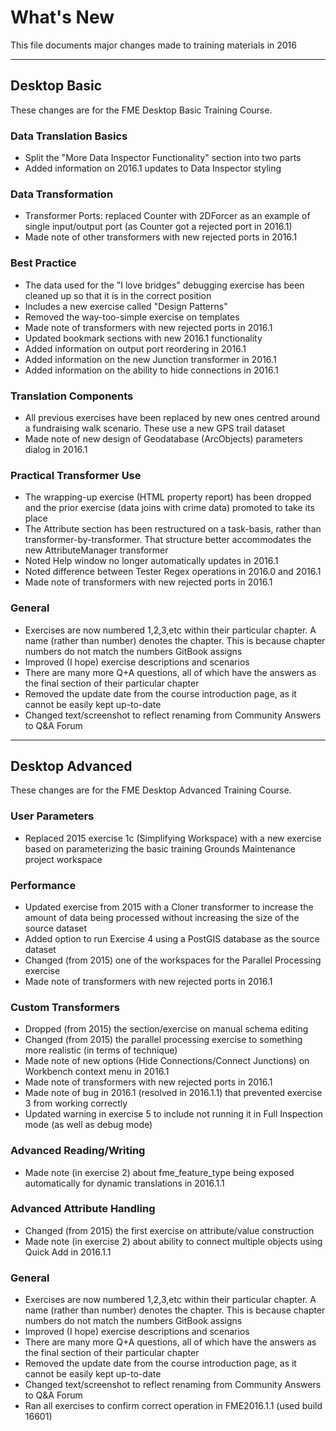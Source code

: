 # What's New #
This file documents major changes made to training materials in 2016

---

## Desktop Basic ##
These changes are for the FME Desktop Basic Training Course.

### Data Translation Basics ###
- Split the "More Data Inspector Functionality" section into two parts
- Added information on 2016.1 updates to Data Inspector styling

### Data Transformation ###
- Transformer Ports: replaced Counter with 2DForcer as an example of single input/output port (as Counter got a rejected port in 2016.1)
- Made note of other transformers with new rejected ports in 2016.1

### Best Practice ###
- The data used for the "I love bridges" debugging exercise has been cleaned up so that it is in the correct position
- Includes a new exercise called "Design Patterns"
- Removed the way-too-simple exercise on templates
- Made note of transformers with new rejected ports in 2016.1
- Updated bookmark sections with new 2016.1 functionality
- Added information on output port reordering in 2016.1
- Added information on the new Junction transformer in 2016.1
- Added information on the ability to hide connections in 2016.1

### Translation Components ###
- All previous exercises have been replaced by new ones centred around a fundraising walk scenario. These use a new GPS trail dataset
- Made note of new design of Geodatabase (ArcObjects) parameters dialog in 2016.1

### Practical Transformer Use ###
- The wrapping-up exercise (HTML property report) has been dropped and the prior exercise (data joins with crime data) promoted to take its place
- The Attribute section has been restructured on a task-basis, rather than transformer-by-transformer. That structure better accommodates the new AttributeManager transformer 
- Noted Help window no longer automatically updates in 2016.1
- Noted difference between Tester Regex operations in 2016.0 and 2016.1
- Made note of transformers with new rejected ports in 2016.1

### General ###
- Exercises are now numbered 1,2,3,etc within their particular chapter. A name (rather than number) denotes the chapter. This is because chapter numbers do not match the numbers GitBook assigns
- Improved (I hope) exercise descriptions and scenarios
- There are many more Q+A questions, all of which have the answers as the final section of their particular chapter
- Removed the update date from the course introduction page, as it cannot be easily kept up-to-date
- Changed text/screenshot to reflect renaming from Community Answers to Q&A Forum 

---

## Desktop Advanced ##
These changes are for the FME Desktop Advanced Training Course.

### User Parameters ###
- Replaced 2015 exercise 1c (Simplifying Workspace) with a new exercise based on parameterizing the basic training Grounds Maintenance project workspace

### Performance ###
- Updated exercise from 2015 with a Cloner transformer to increase the amount of data being processed without increasing the size of the source dataset
- Added option to run Exercise 4 using a PostGIS database as the source dataset
- Changed (from 2015) one of the workspaces for the Parallel Processing exercise
- Made note of transformers with new rejected ports in 2016.1

### Custom Transformers ###
- Dropped (from 2015) the section/exercise on manual schema editing
- Changed (from 2015) the parallel processing exercise to something more realistic (in terms of technique)
- Made note of new options (Hide Connections/Connect Junctions) on Workbench context menu in 2016.1
- Made note of transformers with new rejected ports in 2016.1
- Made note of bug in 2016.1 (resolved in 2016.1.1) that prevented exercise 3 from working correctly
- Updated warning in exercise 5 to include not running it in Full Inspection mode (as well as debug mode)

### Advanced Reading/Writing ###
- Made note (in exercise 2) about fme_feature_type being exposed automatically for dynamic translations in 2016.1.1

### Advanced Attribute Handling ###
- Changed (from 2015) the first exercise on attribute/value construction
- Made note (in exercise 2) about ability to connect multiple objects using Quick Add in 2016.1.1

### General ###
- Exercises are now numbered 1,2,3,etc within their particular chapter. A name (rather than number) denotes the chapter. This is because chapter numbers do not match the numbers GitBook assigns
- Improved (I hope) exercise descriptions and scenarios
- There are many more Q+A questions, all of which have the answers as the final section of their particular chapter
- Removed the update date from the course introduction page, as it cannot be easily kept up-to-date
- Changed text/screenshot to reflect renaming from Community Answers to Q&A Forum 
- Ran all exercises to confirm correct operation in FME2016.1.1 (used build 16601)